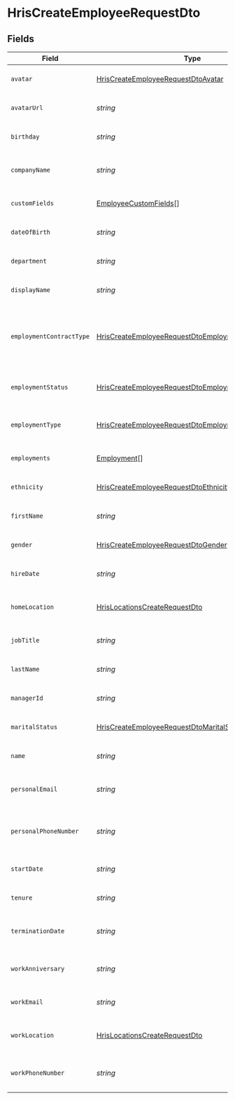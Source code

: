 # HrisCreateEmployeeRequestDto


## Fields

| Field                                                                                                                           | Type                                                                                                                            | Required                                                                                                                        | Description                                                                                                                     | Example                                                                                                                         |
| ------------------------------------------------------------------------------------------------------------------------------- | ------------------------------------------------------------------------------------------------------------------------------- | ------------------------------------------------------------------------------------------------------------------------------- | ------------------------------------------------------------------------------------------------------------------------------- | ------------------------------------------------------------------------------------------------------------------------------- |
| `avatar`                                                                                                                        | [HrisCreateEmployeeRequestDtoAvatar](../../models/shared/hriscreateemployeerequestdtoavatar.md)                                 | :heavy_minus_sign:                                                                                                              | The employee avatar                                                                                                             |                                                                                                                                 |
| `avatarUrl`                                                                                                                     | *string*                                                                                                                        | :heavy_minus_sign:                                                                                                              | The employee avatar Url                                                                                                         | https://example.com/avatar.png                                                                                                  |
| `birthday`                                                                                                                      | *string*                                                                                                                        | :heavy_minus_sign:                                                                                                              | The employee birthday                                                                                                           | 2023-06-14T00:00:00Z                                                                                                            |
| `companyName`                                                                                                                   | *string*                                                                                                                        | :heavy_minus_sign:                                                                                                              | The employee company name                                                                                                       | Example Corp                                                                                                                    |
| `customFields`                                                                                                                  | [EmployeeCustomFields](../../models/shared/employeecustomfields.md)[]                                                           | :heavy_minus_sign:                                                                                                              | The employee custom fields                                                                                                      |                                                                                                                                 |
| `dateOfBirth`                                                                                                                   | *string*                                                                                                                        | :heavy_minus_sign:                                                                                                              | The employee date_of_birth                                                                                                      | 1990-01-01                                                                                                                      |
| `department`                                                                                                                    | *string*                                                                                                                        | :heavy_minus_sign:                                                                                                              | The employee department                                                                                                         | Physics                                                                                                                         |
| `displayName`                                                                                                                   | *string*                                                                                                                        | :heavy_minus_sign:                                                                                                              | The employee display name                                                                                                       | Sir Issac Newton                                                                                                                |
| `employmentContractType`                                                                                                        | [HrisCreateEmployeeRequestDtoEmploymentContractType](../../models/shared/hriscreateemployeerequestdtoemploymentcontracttype.md) | :heavy_minus_sign:                                                                                                              | The employment work schedule type (e.g., full-time, part-time)                                                                  |                                                                                                                                 |
| `employmentStatus`                                                                                                              | [HrisCreateEmployeeRequestDtoEmploymentStatus](../../models/shared/hriscreateemployeerequestdtoemploymentstatus.md)             | :heavy_minus_sign:                                                                                                              | The employee employment status                                                                                                  |                                                                                                                                 |
| `employmentType`                                                                                                                | [HrisCreateEmployeeRequestDtoEmploymentType](../../models/shared/hriscreateemployeerequestdtoemploymenttype.md)                 | :heavy_minus_sign:                                                                                                              | The employee employment type                                                                                                    |                                                                                                                                 |
| `employments`                                                                                                                   | [Employment](../../models/shared/employment.md)[]                                                                               | :heavy_minus_sign:                                                                                                              | The employee employments                                                                                                        |                                                                                                                                 |
| `ethnicity`                                                                                                                     | [HrisCreateEmployeeRequestDtoEthnicity](../../models/shared/hriscreateemployeerequestdtoethnicity.md)                           | :heavy_minus_sign:                                                                                                              | The employee ethnicity                                                                                                          |                                                                                                                                 |
| `firstName`                                                                                                                     | *string*                                                                                                                        | :heavy_minus_sign:                                                                                                              | The employee first name                                                                                                         | Issac                                                                                                                           |
| `gender`                                                                                                                        | [HrisCreateEmployeeRequestDtoGender](../../models/shared/hriscreateemployeerequestdtogender.md)                                 | :heavy_minus_sign:                                                                                                              | The employee gender                                                                                                             |                                                                                                                                 |
| `hireDate`                                                                                                                      | *string*                                                                                                                        | :heavy_minus_sign:                                                                                                              | The employee hire date                                                                                                          | 2022-01-01                                                                                                                      |
| `homeLocation`                                                                                                                  | [HrisLocationsCreateRequestDto](../../models/shared/hrislocationscreaterequestdto.md)                                           | :heavy_minus_sign:                                                                                                              | The employee home location                                                                                                      |                                                                                                                                 |
| `jobTitle`                                                                                                                      | *string*                                                                                                                        | :heavy_minus_sign:                                                                                                              | The employee job title                                                                                                          | Physicist                                                                                                                       |
| `lastName`                                                                                                                      | *string*                                                                                                                        | :heavy_minus_sign:                                                                                                              | The employee last name                                                                                                          | Newton                                                                                                                          |
| `managerId`                                                                                                                     | *string*                                                                                                                        | :heavy_minus_sign:                                                                                                              | The employee manager ID                                                                                                         | 67890                                                                                                                           |
| `maritalStatus`                                                                                                                 | [HrisCreateEmployeeRequestDtoMaritalStatus](../../models/shared/hriscreateemployeerequestdtomaritalstatus.md)                   | :heavy_minus_sign:                                                                                                              | The employee marital status                                                                                                     |                                                                                                                                 |
| `name`                                                                                                                          | *string*                                                                                                                        | :heavy_minus_sign:                                                                                                              | The employee name                                                                                                               | Issac Newton                                                                                                                    |
| `personalEmail`                                                                                                                 | *string*                                                                                                                        | :heavy_minus_sign:                                                                                                              | The employee personal email                                                                                                     | isaac.newton@example.com                                                                                                        |
| `personalPhoneNumber`                                                                                                           | *string*                                                                                                                        | :heavy_minus_sign:                                                                                                              | The employee personal phone number                                                                                              | +1234567890                                                                                                                     |
| `startDate`                                                                                                                     | *string*                                                                                                                        | :heavy_minus_sign:                                                                                                              | The employee start date                                                                                                         | 2022-01-01                                                                                                                      |
| `tenure`                                                                                                                        | *string*                                                                                                                        | :heavy_minus_sign:                                                                                                              | The employee tenure                                                                                                             | 2                                                                                                                               |
| `terminationDate`                                                                                                               | *string*                                                                                                                        | :heavy_minus_sign:                                                                                                              | The employee termination date                                                                                                   | 2023-06-14T00:00:00Z                                                                                                            |
| `workAnniversary`                                                                                                               | *string*                                                                                                                        | :heavy_minus_sign:                                                                                                              | The employee work anniversary                                                                                                   | 2022-06-14T00:00:00Z                                                                                                            |
| `workEmail`                                                                                                                     | *string*                                                                                                                        | :heavy_minus_sign:                                                                                                              | The employee work email                                                                                                         | newton@example.com                                                                                                              |
| `workLocation`                                                                                                                  | [HrisLocationsCreateRequestDto](../../models/shared/hrislocationscreaterequestdto.md)                                           | :heavy_minus_sign:                                                                                                              | The employee work location                                                                                                      |                                                                                                                                 |
| `workPhoneNumber`                                                                                                               | *string*                                                                                                                        | :heavy_minus_sign:                                                                                                              | The employee work phone number                                                                                                  | +1234567890                                                                                                                     |
